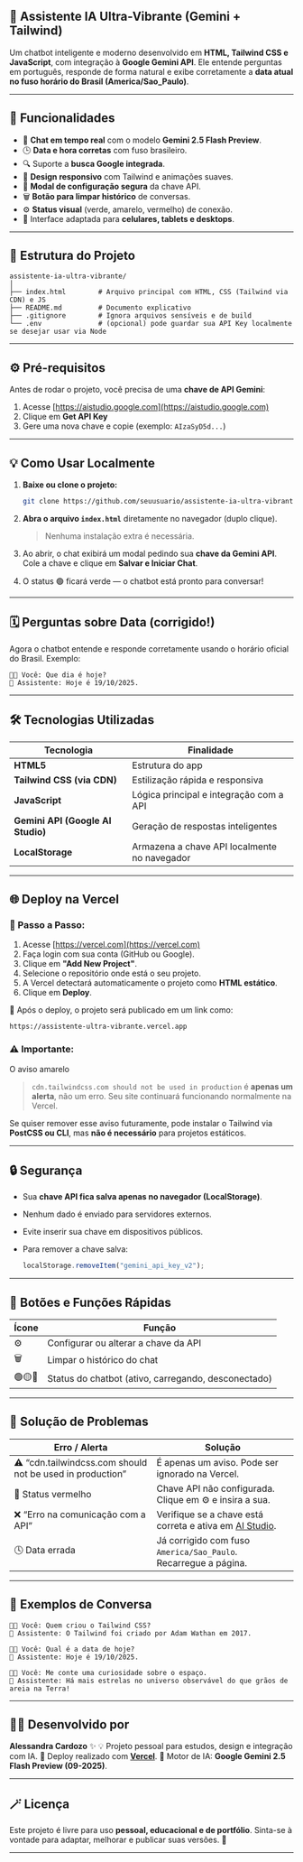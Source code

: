 ## 🧠 Assistente IA Ultra-Vibrante (Gemini + Tailwind)

Um chatbot inteligente e moderno desenvolvido em **HTML, Tailwind CSS e JavaScript**, com integração à **Google Gemini API**.
Ele entende perguntas em português, responde de forma natural e exibe corretamente a **data atual no fuso horário do Brasil (America/Sao_Paulo)**.

---

## 🚀 Funcionalidades

* 💬 **Chat em tempo real** com o modelo **Gemini 2.5 Flash Preview**.
* 🕒 **Data e hora corretas** com fuso brasileiro.
* 🔍 Suporte a **busca Google integrada**.
* 🎨 **Design responsivo** com Tailwind e animações suaves.
* 🧩 **Modal de configuração segura** da chave API.
* 🗑️ **Botão para limpar histórico** de conversas.
* ⚙️ **Status visual** (verde, amarelo, vermelho) de conexão.
* 📱 Interface adaptada para **celulares, tablets e desktops**.

---

## 📁 Estrutura do Projeto

```
assistente-ia-ultra-vibrante/
│
├── index.html        # Arquivo principal com HTML, CSS (Tailwind via CDN) e JS
├── README.md         # Documento explicativo
├── .gitignore        # Ignora arquivos sensíveis e de build
└── .env              # (opcional) pode guardar sua API Key localmente se desejar usar via Node
```

---

## ⚙️ Pré-requisitos

Antes de rodar o projeto, você precisa de uma **chave de API Gemini**:

1. Acesse [https://aistudio.google.com](https://aistudio.google.com)
2. Clique em **Get API Key**
3. Gere uma nova chave e copie (exemplo: `AIzaSyD5d...`)

---

## 💡 Como Usar Localmente

1. **Baixe ou clone o projeto:**

   ```bash
   git clone https://github.com/seuusuario/assistente-ia-ultra-vibrante.git
   ```

2. **Abra o arquivo `index.html`** diretamente no navegador (duplo clique).

   > Nenhuma instalação extra é necessária.

3. Ao abrir, o chat exibirá um modal pedindo sua **chave da Gemini API**.
   Cole a chave e clique em **Salvar e Iniciar Chat**.

4. O status 🟢 ficará verde — o chatbot está pronto para conversar!

---

## 🗓️ Perguntas sobre Data (corrigido!)

Agora o chatbot entende e responde corretamente usando o horário oficial do Brasil.
Exemplo:

```
👩‍💻 Você: Que dia é hoje?
🤖 Assistente: Hoje é 19/10/2025.
```

---

## 🛠️ Tecnologias Utilizadas

| Tecnologia                        | Finalidade                                   |
| --------------------------------- | -------------------------------------------- |
| **HTML5**                         | Estrutura do app                             |
| **Tailwind CSS (via CDN)**        | Estilização rápida e responsiva              |
| **JavaScript**                    | Lógica principal e integração com a API      |
| **Gemini API (Google AI Studio)** | Geração de respostas inteligentes            |
| **LocalStorage**                  | Armazena a chave API localmente no navegador |

---

## 🌐 Deploy na Vercel

### 🔸 Passo a Passo:

1. Acesse [https://vercel.com](https://vercel.com)
2. Faça login com sua conta (GitHub ou Google).
3. Clique em **"Add New Project"**.
4. Selecione o repositório onde está o seu projeto.
5. A Vercel detectará automaticamente o projeto como **HTML estático**.
6. Clique em **Deploy**.

🔹 Após o deploy, o projeto será publicado em um link como:

```
https://assistente-ultra-vibrante.vercel.app
```

### ⚠️ Importante:

O aviso amarelo

> `cdn.tailwindcss.com should not be used in production`
> é **apenas um alerta**, não um erro.
> Seu site continuará funcionando normalmente na Vercel.

Se quiser remover esse aviso futuramente, pode instalar o Tailwind via **PostCSS ou CLI**, mas **não é necessário** para projetos estáticos.

---

## 🔒 Segurança

* Sua **chave API fica salva apenas no navegador (LocalStorage)**.
* Nenhum dado é enviado para servidores externos.
* Evite inserir sua chave em dispositivos públicos.
* Para remover a chave salva:

  ```js
  localStorage.removeItem("gemini_api_key_v2");
  ```

---

## 🧹 Botões e Funções Rápidas

| Ícone  | Função                                              |
| ------ | --------------------------------------------------- |
| ⚙️     | Configurar ou alterar a chave da API                |
| 🗑️    | Limpar o histórico do chat                          |
| 🟢🟡🔴 | Status do chatbot (ativo, carregando, desconectado) |

---

## 🧰 Solução de Problemas

| Erro / Alerta                                             | Solução                                                                                |
| --------------------------------------------------------- | -------------------------------------------------------------------------------------- |
| ⚠️ “cdn.tailwindcss.com should not be used in production” | É apenas um aviso. Pode ser ignorado na Vercel.                                        |
| 🔴 Status vermelho                                        | Chave API não configurada. Clique em ⚙️ e insira a sua.                                |
| ❌ “Erro na comunicação com a API”                         | Verifique se a chave está correta e ativa em [AI Studio](https://aistudio.google.com). |
| 🕓 Data errada                                            | Já corrigido com fuso `America/Sao_Paulo`. Recarregue a página.                        |

---

## 💬 Exemplos de Conversa

```
👩‍💻 Você: Quem criou o Tailwind CSS?
🤖 Assistente: O Tailwind foi criado por Adam Wathan em 2017.

👩‍💻 Você: Qual é a data de hoje?
🤖 Assistente: Hoje é 19/10/2025.

👩‍💻 Você: Me conte uma curiosidade sobre o espaço.
🤖 Assistente: Há mais estrelas no universo observável do que grãos de areia na Terra!
```

---

## 👩‍💻 Desenvolvido por

**Alessandra Cardozo** ✨
💡 Projeto pessoal para estudos, design e integração com IA.
🚀 Deploy realizado com **[Vercel](https://vercel.com)**.
🤖 Motor de IA: **Google Gemini 2.5 Flash Preview (09-2025)**.

---

## 🪄 Licença

Este projeto é livre para uso **pessoal, educacional e de portfólio**.
Sinta-se à vontade para adaptar, melhorar e publicar suas versões. 🌸

---


